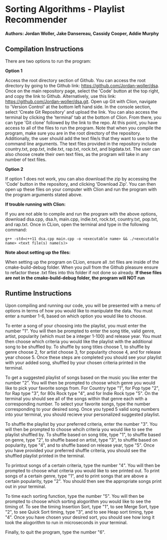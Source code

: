 # Sorting Algorithms - Playlist Recommender

**Authors: Jordan Woller, Jake Dansereau, Cassidy Cooper, Addie Murphy**

## Compilation Instructions
There are two options to run the program: 

**Option 1** 

Access the root directory section of Github.  You can access the root directory by going to the Github link: https://github.com/Jordan-woller/dsa. Once on the main repository page, select the 'Code' button at the top right, and copy the link to Github. Alternatively, use this link: https://github.com/Jordan-woller/dsa.git. Open up Git with Clion, navigate to 'Version Control' at the bottom left hand side. In the console section, select 'Create Git Repository' and upload the link. You can also access the terminal by clicking the 'terminal' tab at the bottom of Clion. From there, you can type 'Git clone' followed by the link to the repo.  At this point, you have access to all of the files to run the program.  Note that when you compile the program, make sure you are in the root directory of the repository. Additionally, the user should add the text file/s that they want to use to the command line arguments. The text files provided in the repository include country.txt, pop.txt, indie.txt, rap.txt, rock.txt, and bigdata.txt. The user can also choose create their own text files, as the program will take in any number of text files.

**Option 2** 

If option 1 does not work, you can also download the zip by accessing the 'Code' button in the repository, and clicking
'Download Zip'.  You can then open up these files on your computer with Clion and run the program with the program
arguments stated above.  

**If trouble running with Clion:** 

If you are not able to compile and run the program with the above options,  download dsa.cpp, dsa.h, main.cpp, 
indie.txt, rock.txt, country.txt, pop.txt, and rap.txt.  Once in CLion, open the terminal and type in the 
following command:

```
g++ -std=c++11 dsa.cpp main.cpp -o <executable name> && ./<executable name> <text file(s) name(s)> 
``` 

**Note about setting up the files:**

When setting up the program on CLion, ensure all .txt files are inside of the cmake-build-debug folder. 
When you pull from the Github pleasure ensure to refactor these .txt files into this folder if not 
done so already. **If these files are not in the cmake-build-debug folder, the program will NOT run**

## Runtime Instructions
Upon compiling and running our code, you will be presented with a menu of options in terms of how you would like to manipulate the data. You must enter a number 1-6, based on which option you would like to choose.

To enter a song of your choosing into the playlist, you must enter the number "1". You will then be prompted to enter the song title, valid genre, artist, popularity (which must be a integer 1-100) and release year. You must then choose which criteria you would like the playlist with the additional song to be shuffled by. To shuffle by song titles choose 1, to shuffle by genre choose 2, for artist choose 3, for popularity choose 4, and for release year choose 5. Once these steps are completed you should see your playlist with your added song, shuffled by your chosen criteria printed in the terminal. 


To get a suggested playlist of songs based on the music you like enter the number "2". You will then be prompted to choose which genre you would like to pick your favorite songs from. For Country type "1", for Pop type "2", for Rap type "3", for 80s Rock type "4", and for Indie Rock type "5". On the terminal you should see all of the songs within that genre each with a corresponding number. To select your favorite songs, type the number corresponding to your desired song. Once you typed 5 valid song numbers into your terminal, you should recieve your personalized suggested playlist. 


To shuffle the playlist by your preferred criteria, enter the number "3". You will then be prompted to choose whcih criteria you would like to see the playlist shuffled by. To shuffle based on song title, type "1", to shuffle based on genre, type "2", to shuffle based on artist, type "3", to shuffle based on popularity, type "4", and to shuffle based on release year, type "5". Once you have provided your preferred shuffle criteria, you should see the shuffled playlist printed in the terminal. 


To printout songs of a certain criteria, type the number "4". You will then be prompted to choose what criteria you would like to see printed out. To print songs of a certain genre, type "1", and to print songs that are above a certain popularity, type "2". You should then see the appropriate songs print out in your terminal. 


To time each sorting function, type the number "5". You will then be prompted to choose which sorting alogorithm you would like to see the timing of. To see the timing Insertion Sort, type "1", to see Merge Sort, type "2", to see Quick Sort timing, type "3", and to see Heap sort timing, type "4". Once you have chosen your desired sort, you should see how long it took the alogorithm to run in microseconds in your terminal. 

Finally, to quit the program, type the number "6".

